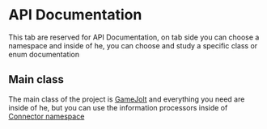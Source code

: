 ﻿# API Documentation

This tab are reserved for API Documentation, on tab side you can choose a namespace and inside of he, you can choose and study a specific class or enum documentation

## Main class

The main class of the project is [GameJolt](CodeReactor.CRGameJolt.GameJolt.yml) and everything you need are inside of he, but you can use the information processors inside of [Connector namespace](CodeReactor.CRGameJolt.Connector.yml)